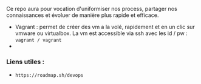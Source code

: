 Ce repo aura pour vocation d'uniformiser nos process, partager nos connaissances et évoluer de manière plus rapide et efficace.

+ Vagrant : permet de créer des vm a la volé, rapidement et en un clic sur vmware ou virtualbox. La vm est accessible via ssh avec les id / pw : `vagrant / vagrant`
+ 
### Liens utiles :
+ `https://roadmap.sh/devops` 
